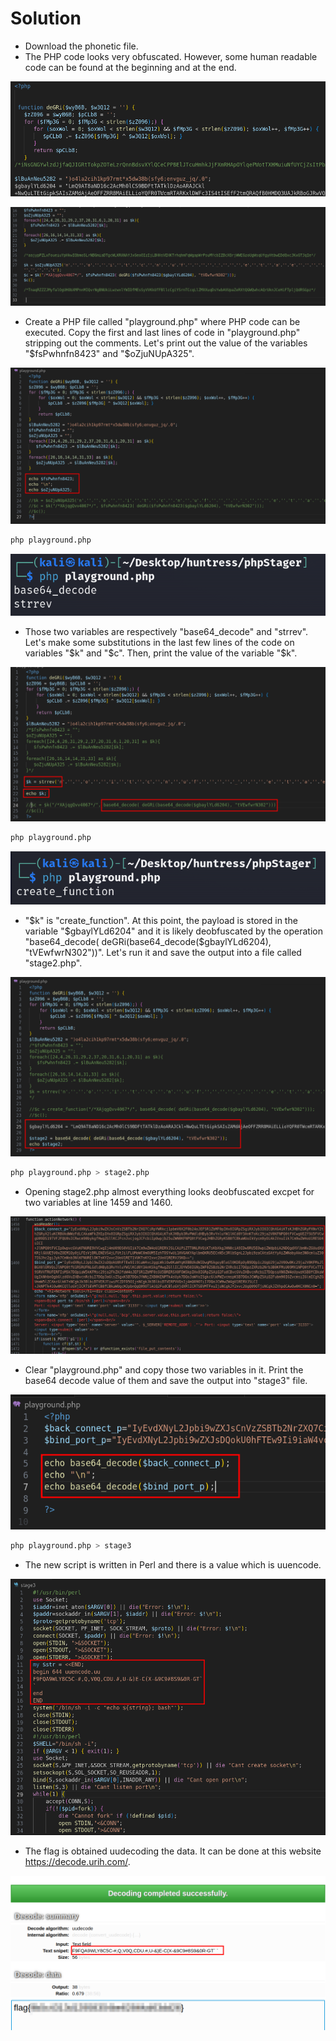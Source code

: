 # Solution
- Download the phonetic file.
- The PHP code looks very obfuscated. However, some human readable code can be found at the beginning and at the end.

![Alt text](image.png)

![Alt text](image-1.png)


- Create a PHP file called "playground.php" where PHP code can be executed. Copy the first and last lines of code in "playground.php" stripping out the comments. Let's print out the value of the variables "$fsPwhnfn8423" and "$oZjuNUpA325".

![Alt text](image-2.png)

```bash
php playground.php
```

![Alt text](image-3.png)

- Those two variables are respectively "base64_decode" and "strrev". Let's make some substitutions in the last few lines of the code on variables "$k" and "$c". Then, print the value of the variable "$k".

![Alt text](image-4.png)

```bash
php playground.php
```

![Alt text](image-5.png)

- "$k" is "create_function". At this point, the payload is stored in the variable "$gbaylYLd6204" and it is likely deobfuscated by the operation "base64_decode( deGRi(base64_decode($gbaylYLd6204), "tVEwfwrN302"))". Let's run it and save the output into a file called "stage2.php".

![Alt text](image-6.png)

```bash
php playground.php > stage2.php
```

- Opening stage2.php almost everything looks deobfuscated excpet for two variables at line 1459 and 1460.

![Alt text](image-7.png)

- Clear "playground.php" and copy those two variables in it. Print the base64 decode value of them and save the output into "stage3" file.

![Alt text](image-8.png)

```bash
php playground.php > stage3
```

- The new script is written in Perl and there is a value which is uuencode.

![Alt text](image-9.png)

- The flag is obtained uudecoding the data. It can be done at this website https://decode.urih.com/.

![Alt text](image-10.png)
